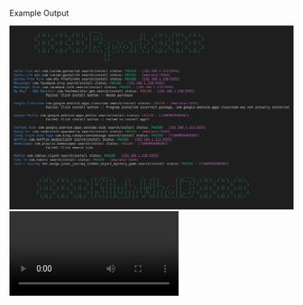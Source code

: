 Example Output

<img src="https://raw.githubusercontent.com/killuhwhale/appium/main/src/images/readme/demo_output.png?sanitize=true&raw=true" />
<video src="https://drive.google.com/open?id=1kztEqXsqcLiEa24NN3vr3_ddeH0D0re4&authuser=0&usp=drive_link" />


Prep work for Chromebook:
- DUT
    - Install Accounts for testing.
- Host device
    - Setup environment
        - bash ins_and_stu.sh
        - bash setup.sh
    - python3 main.py [ips]
    - python3 main.py python3 main.py 192.168.1.113:5555 192.168.1.238:5555 192.168.1.248:5555


# Need to test on Chromebook
Need to understand if devices will have preinstalled accounts
    - Need accounts like testminnie001@gmail.com logged into device

Problems:
    - Figure out a strategy/ design for loggin into apps w/ a variety of accounts.

    Store Packages with accounts.

    APP_CREDS = {
        package_name: {
            strat: ['inputFields' | 'GoogleAuthText' | 'GoogleAuthOCR' | "FBAuthText" | "FBAuthOCR" ],
            accounts: [['email/username/phonenumber', 'password'], [], ...]
            auth_accounts_text: ['email text'] # This should work for Google, they show Rows with Profile Icon & Email, not exactly sure for FaceBook.
            auth_accounts_OCR: [ '/path/to/account_icon.png']
        },
        com.roblox: {
            strat: ['inputFields'],
            accounts: [['testminnie001@gmail.com', 'testminnie123'],]
            auth_accounts_text: []
            auth_accounts_OCR: []
        },
        com.netflix: {
            strat: ['Google Auth text'],
            accounts: []
            auth_accounts_text: ['testminnie001@gmail.com']
            auth_accounts_OCR: []
        }
        com.anothaone: {
            strat: ['Google Auth OCR'],
            accounts: []
            auth_accounts_text: []
            auth_accounts_OCR: ['/path/to/profile-icon.png']
        }
    }


    # For each app we will know the stratgeyt to use.
    We can then build multiple handle_login() flows to handle each strategy.
        - We already need to build something to login, so we already need to map accounts to apps for login.
            - No way around that
            -
        - For each app we decide to user input fields or SSO Auth from Google or FaceBook

        - For input field login:
            - We need a set of email/password strings to use for each app
        - For SSO:
            - In order to click the right account
            - We need a string or an icon to search the screen for.
                - String: email to use OCR to find location on screen.
                - Icon: image of account icon to find.








    - com.google.android.contacts
        - wont uninstall
            Makes the beginning uninstall check take a long time


TODO:

Features/ Optimizations:
- Get size of an app to anticipate download time



# NOTES

# https://github.com/appium/appium-uiautomator2-driver#driverserver
#   - appium:skipServerInstallation => Improve startup speed if we know UIAutomator is already installed...

# TODO
# Need to identify each device so we can use the correct commands
# So far Pixel 2 and Chromebook Coachz have different View Names
#   - Chromebooks views are obfuscated
# We can use this to get deviceInfo
# https://github.com/appium/appium-uiautomator2-driver#mobile-deviceinfo
# self.driver.execute_script("mobile: scroll", {'direction': 'down'})
# self.driver.execute_script("mobile: acceptAlert", {'buttonLabel': 'Accept'})
# self.driver.execute_script("mobile: dismissAlert", {'buttonLabel': 'Dismiss'})
# self.driver.execute_script("mobile: deviceInfo", {})

# self.driver.execute_script("mobile: activateApp", {appId: "my.app.id"})
    # Activates the given application or launches it if necessary. The action literally simulates clicking the corresponding application icon on the dashboard.

# self.driver.execute_script("mobile: changePermissions", {
#                                   permissions: 'all',
#                                   appPackage: '',
#                                   action: 'allow',
# })
#  mobile:

